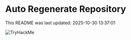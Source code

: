 # Auto Regenerate Repository

This README was last updated: 2025-10-30 13:37:01

 ![TryHackMe](https://tryhackme.com/badge/533634)